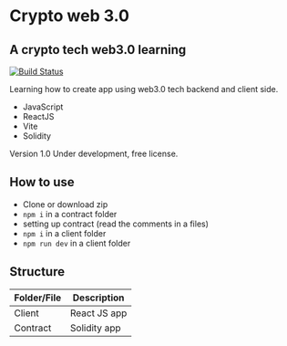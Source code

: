 # Crypto web 3.0
## A crypto tech web3.0 learning

[![Build Status](https://travis-ci.org/joemccann/dillinger.svg?branch=master)](https://travis-ci.org/joemccann/dillinger)

Learning how to create app using web3.0 tech backend and client side.

- JavaScript
- ReactJS
- Vite
- Solidity

Version 1.0
Under development, free license.

## How to use

- Clone or download zip
- ``` npm i ``` in a contract folder
- setting up contract (read the comments in a files)
- ``` npm i ``` in a client folder
- ``` npm run dev ``` in a client folder

## Structure

| Folder/File | Description |
| ------ | ------ |
| Client | React JS app |
| Contract | Solidity app |